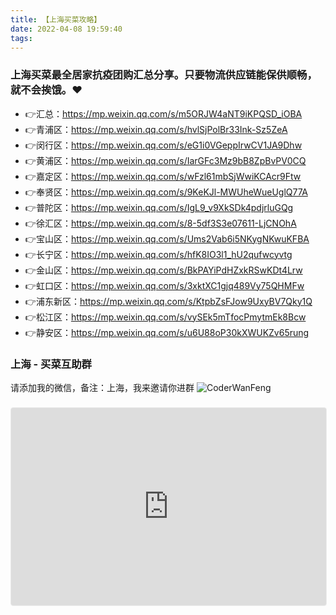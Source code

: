 ```yaml
---
title: 【上海买菜攻略】
date: 2022-04-08 19:59:40
tags:
---
```







### 上海买菜最全居家抗疫团购汇总分享。只要物流供应链能保供顺畅，就不会挨饿。❤
- 👉汇总：https://mp.weixin.qq.com/s/m5ORJW4aNT9iKPQSD_iOBA
- 👉青浦区：https://mp.weixin.qq.com/s/hvlSjPolBr33Ink-Sz5ZeA
- 👉闵行区：https://mp.weixin.qq.com/s/eG1i0VGeppIrwCV1JA9Dhw
- 👉黄浦区：https://mp.weixin.qq.com/s/IarGFc3Mz9bB8ZpBvPV0CQ
- 👉嘉定区：https://mp.weixin.qq.com/s/wFzl61mbSjWwiKCAcr9Ftw
- 👉奉贤区：https://mp.weixin.qq.com/s/9KeKJl-MWUheWueUglQ77A
- 👉普陀区：https://mp.weixin.qq.com/s/IgL9_v9XkSDk4pdjrluGQg
- 👉徐汇区：https://mp.weixin.qq.com/s/8-5df3S3e07611-LjCNOhA
- 👉宝山区：https://mp.weixin.qq.com/s/Ums2Vab6i5NKygNKwuKFBA
- 👉长宁区：https://mp.weixin.qq.com/s/hfK8IO3l1_hU2qufwcyvtg
- 👉金山区：https://mp.weixin.qq.com/s/BkPAYiPdHZxkRSwKDt4Lrw
- 👉虹口区：https://mp.weixin.qq.com/s/3xktXC1gjq489Vy75QHMFw
- 👉浦东新区：https://mp.weixin.qq.com/s/KtpbZsFJow9UxyBV7Qky1Q
- 👉松江区：https://mp.weixin.qq.com/s/vySEk5mTfocPmytmEk8Bcw
- 👉静安区：https://mp.weixin.qq.com/s/u6U88oP30kXWUKZv65rung

<!-- more -->

### 上海 - 买菜互助群
请添加我的微信，备注：上海，我来邀请你进群
![CoderWanFeng](https://www.python-office.com/assets/img/qr-code.b0c382a8.jpg)

<div style="position:relative;width:100%;height:0;padding-top:55.56%;padding-bottom:36px;margin-top:1.6em;margin-bottom:0.9em;overflow:hidden;border:1px solid #EBEBEB;border-radius:4px;"><iframe loading="lazy" style="position:absolute;width:100%;height:100%;top:0;left:0;border:none;padding:0;margin:0;" src="https://www.gaoding.com/design/view?id=x36QNreMZW&type=embed" allowfullscreen="allowfullscreen" allow="fullscreen"></iframe></div>